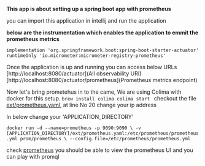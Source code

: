 **This app is about setting up a spring boot app with prometheus**

you can import this application in intellij and run the application

**below are the instrumentation which enables the application to emmit the prometheus metrics**

`implementation 'org.springframework.boot:spring-boot-starter-actuator'
runtimeOnly 'io.micrometer:micrometer-registry-prometheus'`

Once the application is up and running you can access below URLs
[http://localhost:8080/actuator](All observability URI)
[http://localhost:8080/actuator/prometheus](Prometheus metrics endpoint)

Now let's bring prometehus in to the came, We are using Colima with docker for this setup.
`brew install colima
colima start
`
checkout the file [ext/prometheus.yaml](prometheus.yaml), at line No 20 change your ip address

In below change your 'APPLICATION_DIRECTORY'

`docker run -d --name=prometheus -p 9090:9090 \
    -v [APPLICATION_DIRECTORY]/ext/prometheus.yaml:/etc/prometheus/prometheus.yml prom/prometheus \
    --config.file=/etc/prometheus/prometheus.yml`

check [prometheus](http://localhost:9090/graph) you should be able to view the prometheus UI and you can play with promql



